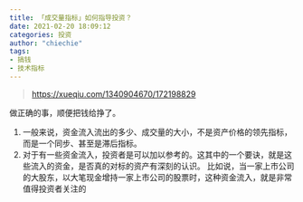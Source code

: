 ```yaml
---
title: 「成交量指标」如何指导投资？
date: 2021-02-20 18:09:12
categories: 投资
author: "chiechie"
tags:
- 搞钱
- 技术指标
---
```


> https://xueqiu.com/1340904670/172198829

做正确的事，顺便把钱给挣了。

1. 一般来说，资金流入流出的多少、成交量的大小，不是资产价格的领先指标，而是一个同步、甚至是滞后指标。
2. 对于有一些资金流入，投资者是可以加以参考的。这其中的一个要诀，就是这些流入的资金，是否真的对标的资产有深刻的认识。
   比如说，当一家上市公司的大股东，以大笔现金增持一家上市公司的股票时，这种资金流入，就是非常值得投资者关注的

